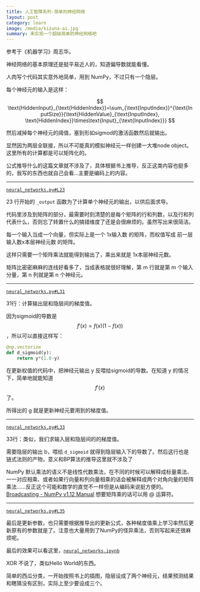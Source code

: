 ```yaml
---
title: 人工智障系列·简单的神经网络
layout: post
category: learn
image: /media/kizuna-ai.jpg
summary: 来实现一个超级简单的神经网络吧
---
```


参考于《机器学习》周志华。

神经网络的基本原理还是挺平易近人的，知道偏导数就能看懂。

人肉写个代码其实意外地简单，用到 NumPy，不过只有一个隐层。

每个神经元的输入是这样：

$$
\text{HiddenInput}_{\text{HiddenIndex}}=\sum_{\text{InputIndex}}^{\text{InputSize}}{\text{HiddenValue}_{\text{InputIndex}, \text{HiddenIndex}}\times\text{Input}_{\text{InputIndex}}}
$$


然后减掉每个神经元的阈值，塞到形如sigmod的激活函数然后就输出。 <!--more-->

显然因为两层全联接，所以不可能真的模拟神经元一样创建一大堆node object。这里所有的计算都是可以矩阵化的。

公式推导什么的这篇文章就不涉及了，具体根据书上推导，反正这类内容也挺多的，我写的东西也就自己会看…主要是编码上的内容。

----------

[`neural_networks.py#L23`](https://github.com/tioover/bendan/blob/2ddb24ea88bdde58ba3e5c56d63ed1f28c6b64a4/neural_networks.py)

23 行开始的 `_output` 函数为了计算单个神经元的输出，以供后面求导。

代码里涉及到矩阵的部分，最需要时刻清楚的是每个矩阵的行和列数，以及行和列代表什么，否则忘了转置什么的搞错维度了还是会很麻烦的。虽然写出来很简洁。

每一个输入当成一个向量，但实际上是一个 1x输入数 的矩阵，而权值写成 前一层输入数x本层神经元数 的矩阵。

这样只需要一个矩阵乘法就能得到输出了，乘出来就是 1x本层神经元数。

矩阵比密密麻麻的连线好看多了，当成表格就很好理解，第 m 行就是第 m 个输入分量，第 n 列就是第 n 个神经元。

----------

[`neural_networks.py#L31`](https://github.com/tioover/bendan/blob/2ddb24ea88bdde58ba3e5c56d63ed1f28c6b64a4/neural_networks.py#L31)

31行：计算输出层和隐层间的梯度值。

因为sigmoid的导数是 $$f'(x) = f(x)(1-f(x))$$，所以可以直接这样写：

~~~python
@np.vectorize
def d_sigmoid(y):
    return y*(1.0-y)
~~~

在更新权值的代码中，把神经元输出 y 反喂给sigmoid的导数。在知道 y 的情况下，简单地就能知道 $$f'(x)$$ 了。

所得出的 g 就是更新神经元要用到的梯度值。

----------

[`neural_networks.py#L33`](https://github.com/tioover/bendan/blob/2ddb24ea88bdde58ba3e5c56d63ed1f28c6b64a4/neural_networks.py#L33)

33行：类似，我们求输入层和隐层间的的梯度值。

需要隐层的输出 b，喂给 `d_sigmoid` 就得到隐层输入下的导数了。然后这行也是链式法则的产物，意义和BP算法的推导这里就不涉及了

NumPy 默认乘法的语义不是线性代数乘法，在不同的时候可以解释成标量乘法、一一对应相乘、或者如果行向量和列向量相乘的话会被解释成两个对角向量的矩阵乘法……反正这个可能和数学的直觉不一样但是从编码来说挺方便的。[Broadcasting - NumPy v1.12 Manual](https://docs.scipy.org/doc/numpy/user/basics.broadcasting.html) 想要矩阵乘的话可以用 @ 运算符。

----------

[`neural_networks.py#L35`](https://github.com/tioover/bendan/blob/2ddb24ea88bdde58ba3e5c56d63ed1f28c6b64a4/neural_networks.py#L35)

最后是更新参数，也只需要根据推导出的更新公式，各种梯度值乘上学习率然后更新原有的参数就是了。注意也大量用到了NumPy的怪异乘法，否则写起来还很麻烦呢。

最后的效果可以看这里，[`neural_networks.ipynb`](https://github.com/tioover/bendan/blob/master/neural_networks.ipynb)

XOR 不说了，类似Hello World的东西。

简单的西瓜分类，一开始按照书上的插图，隐层设成了两个神经元，结果预测结果和瞎猜没有区别，实际上至少要设成三个。
